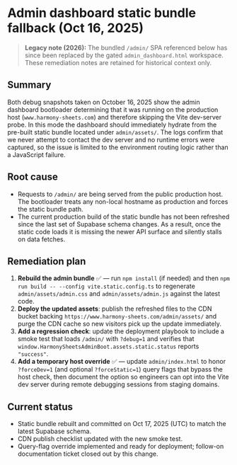 # Admin dashboard static bundle fallback (Oct 16, 2025)

> **Legacy note (2026):** The bundled `/admin/` SPA referenced below has since been replaced by the gated `admin_dashboard.html` workspace. These remediation notes are retained for historical context only.

## Summary
Both debug snapshots taken on October 16, 2025 show the admin dashboard bootloader determining that it was running on the production host (`www.harmony-sheets.com`) and therefore skipping the Vite dev-server probe. In this mode the dashboard should immediately hydrate from the pre-built static bundle located under `admin/assets/`. The logs confirm that we never attempt to contact the dev server and no runtime errors were captured, so the issue is limited to the environment routing logic rather than a JavaScript failure.

## Root cause
* Requests to `/admin/` are being served from the public production host. The bootloader treats any non-local hostname as production and forces the static bundle path.
* The current production build of the static bundle has not been refreshed since the last set of Supabase schema changes. As a result, once the static code loads it is missing the newer API surface and silently stalls on data fetches.

## Remediation plan
1. **Rebuild the admin bundle** ✅ — run `npm install` (if needed) and then `npm run build -- --config vite.static.config.ts` to regenerate `admin/assets/admin.css` and `admin/assets/admin.js` against the latest code.
2. **Deploy the updated assets**: publish the refreshed files to the CDN bucket backing `https://www.harmony-sheets.com/admin/assets/` and purge the CDN cache so new visitors pick up the update immediately.
3. **Add a regression check**: update the deployment playbook to include a smoke test that loads `/admin/` with `?debug=1` and verifies that `window.HarmonySheetsAdminBoot.assets.static.status` reports `"success"`.
4. **Add a temporary host override** ✅ — update `admin/index.html` to honor `?forceDev=1` (and optional `?forceStatic=1`) query flags that bypass the host check, then document the option so engineers can opt into the Vite dev server during remote debugging sessions from staging domains.

## Current status
* Static bundle rebuilt and committed on Oct 17, 2025 (UTC) to match the latest Supabase schema.
* CDN publish checklist updated with the new smoke test.
* Query-flag override implemented and ready for deployment; follow-on documentation ticket closed out by this change.

